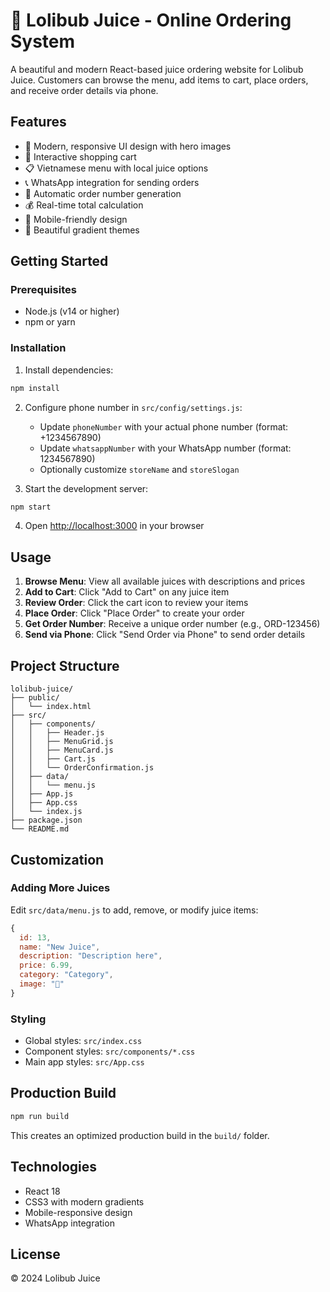 # 🥤 Lolibub Juice - Online Ordering System

A beautiful and modern React-based juice ordering website for Lolibub Juice. Customers can browse the menu, add items to cart, place orders, and receive order details via phone.

## Features

- 🎨 Modern, responsive UI design with hero images
- 🛒 Interactive shopping cart
- 📋 Vietnamese menu with local juice options
- 📞 WhatsApp integration for sending orders
- 🎫 Automatic order number generation
- 💰 Real-time total calculation
- 📱 Mobile-friendly design
- 🌈 Beautiful gradient themes

## Getting Started

### Prerequisites

- Node.js (v14 or higher)
- npm or yarn

### Installation

1. Install dependencies:
```bash
npm install
```

2. Configure phone number in `src/config/settings.js`:
   - Update `phoneNumber` with your actual phone number (format: +1234567890)
   - Update `whatsappNumber` with your WhatsApp number (format: 1234567890)
   - Optionally customize `storeName` and `storeSlogan`

3. Start the development server:
```bash
npm start
```

4. Open [http://localhost:3000](http://localhost:3000) in your browser

## Usage

1. **Browse Menu**: View all available juices with descriptions and prices
2. **Add to Cart**: Click "Add to Cart" on any juice item
3. **Review Order**: Click the cart icon to review your items
4. **Place Order**: Click "Place Order" to create your order
5. **Get Order Number**: Receive a unique order number (e.g., ORD-123456)
6. **Send via Phone**: Click "Send Order via Phone" to send order details

## Project Structure

```
lolibub-juice/
├── public/
│   └── index.html
├── src/
│   ├── components/
│   │   ├── Header.js
│   │   ├── MenuGrid.js
│   │   ├── MenuCard.js
│   │   ├── Cart.js
│   │   └── OrderConfirmation.js
│   ├── data/
│   │   └── menu.js
│   ├── App.js
│   ├── App.css
│   └── index.js
├── package.json
└── README.md
```

## Customization

### Adding More Juices

Edit `src/data/menu.js` to add, remove, or modify juice items:

```javascript
{
  id: 13,
  name: "New Juice",
  description: "Description here",
  price: 6.99,
  category: "Category",
  image: "🥤"
}
```

### Styling

- Global styles: `src/index.css`
- Component styles: `src/components/*.css`
- Main app styles: `src/App.css`

## Production Build

```bash
npm run build
```

This creates an optimized production build in the `build/` folder.

## Technologies

- React 18
- CSS3 with modern gradients
- Mobile-responsive design
- WhatsApp integration

## License

© 2024 Lolibub Juice

